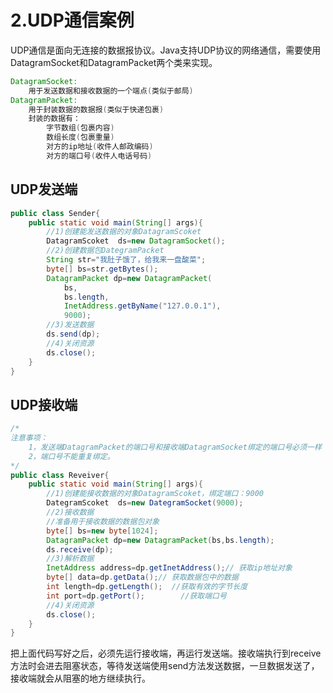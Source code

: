 # 2.UDP通信案例

UDP通信是面向无连接的数据报协议。Java支持UDP协议的网络通信，需要使用DatagramSocket和DatagramPacket两个类来实现。

```java
DatagramSocket:
	用于发送数据和接收数据的一个端点(类似于邮局)
DatagramPacket:
	用于封装数据的数据报(类似于快递包裹)
    封装的数据有：
    	字节数组(包裹内容)
        数组长度(包裹重量)
        对方的ip地址(收件人邮政编码)
        对方的端口号(收件人电话号码)
```

## UDP发送端

```java
public class Sender{
    public static void main(String[] args){
        //1)创建能发送数据的对象DatagramScoket
        DatagramScoket  ds=new DatagramSocket();
        //2)创建数据包DategramPacket
        String str="我肚子饿了，给我来一盘酸菜";
        byte[] bs=str.getBytes();
        DatagramPacket dp=new DatagramPacket(
            bs,
            bs.length,
            InetAddress.getByName("127.0.0.1"),
            9000);
        //3)发送数据
        ds.send(dp);
        //4)关闭资源
        ds.close();
    }
}
```

## UDP接收端

```java
/*
注意事项：
    1，发送端DatagramPacket的端口号和接收端DatagramSocket绑定的端口号必须一样
    2，端口号不能重复绑定。
*/
public class Reveiver{
    public static void main(String[] args){
        //1)创建能接收数据的对象DatagramScoket，绑定端口：9000
        DategramScoket  ds=new DategramSocket(9000);
        //2)接收数据
        //准备用于接收数据的数据包对象
        byte[] bs=new byte[1024];
        DatagramPacket dp=new DatagramPacket(bs,bs.length);
        ds.receive(dp);
        //3)解析数据
        InetAddress address=dp.getInetAddress();// 获取ip地址对象
        byte[] data=dp.getData();// 获取数据包中的数据
        int length=dp.getLength();  //获取有效的字节长度
        int port=dp.getPort();        //获取端口号
        //4)关闭资源
        ds.close();
    }
}
```

把上面代码写好之后，必须先运行接收端，再运行发送端。接收端执行到receive方法时会进去阻塞状态，等待发送端使用send方法发送数据，一旦数据发送了，接收端就会从阻塞的地方继续执行。

